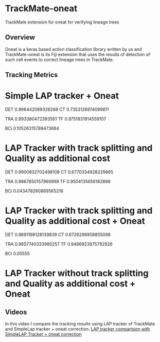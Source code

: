 # TrackMate-oneat
TrackMate extension for oneat for verifying lineage trees

## Overview
Oneat is a keras based action classification library written by us and TrackMate-oneat is its Fiji extension that uses the results of detection of such cell events to correct lineage trees in TrackMate.

## Tracking Metrics

# Simple LAP tracker + Oneat

DET	0.996442089326268     CT	0.7353126974099811

TRA	0.993380472393561     TF	0.9751831914559107

BCi	0.10526315789473684

# LAP Tracker with track splitting and Quality as additional cost

DET	0.9900832702498108    CT	0.6770334928229665

TRA	0.9867850157965999    TF	0.9504135656182898


BCi	0.043478260869565216

# LAP Tracker with track splitting and Quality as additional cost + Oneat

DET	0.9891198128139839    CT	0.6726296958855098

TRA	0.9857740333985257    TF	0.9486923875792926

BCi	0.05555




# LAP Tracker without track splitting and Quality as additional cost + Oneat

## Videos
In this video I compare the tracking results using LAP tracker of TrackMate and SimpleLap tracker + oneat correction. 
[LAP tracker comparision with SimpleLAP Tracker + oneat correction](https://youtu.be/9HZvWxr2fsY)
